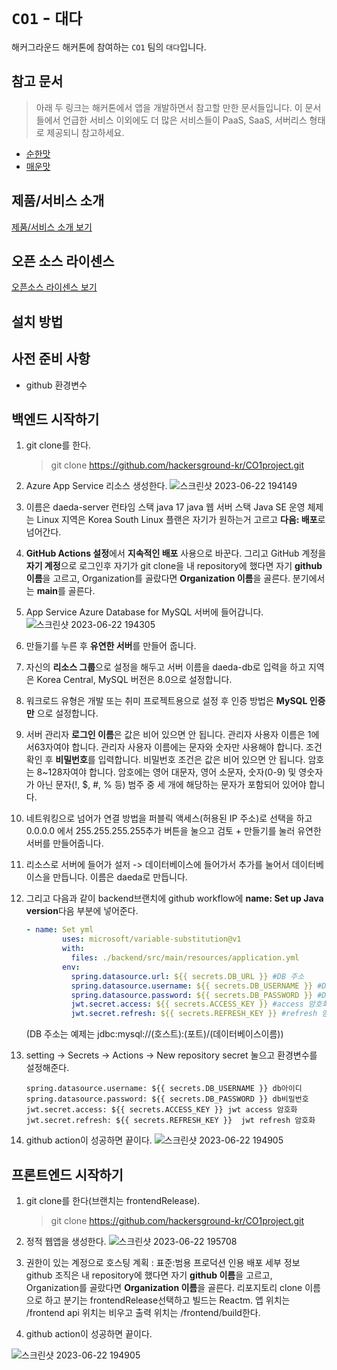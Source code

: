 # `CO1` - `대다`

해커그라운드 해커톤에 참여하는 `CO1` 팀의 `대다`입니다.

## 참고 문서

> 아래 두 링크는 해커톤에서 앱을 개발하면서 참고할 만한 문서들입니다. 이 문서들에서 언급한 서비스 이외에도 더 많은 서비스들이 PaaS, SaaS, 서버리스 형태로 제공되니 참고하세요.

- [순한맛](./REFERENCES_BASIC.md)
- [매운맛](./REFERENCES_ADVANCED.md)

## 제품/서비스 소개

<!-- 아래 링크는 지우지 마세요 -->
[제품/서비스 소개 보기](TOPIC.md)
<!-- 위 링크는 지우지 마세요 -->

## 오픈 소스 라이센스

<!-- 아래 링크는 지우지 마세요 -->
[오픈소스 라이센스 보기](./LICENSE)
<!-- 위 링크는 지우지 마세요 -->

## 설치 방법

## 사전 준비 사항

- github 환경변수

## 백엔드 시작하기

1. git clone를 한다.
    
    > git clone https://github.com/hackersground-kr/CO1project.git
    > 
2. Azure App Service 리소스 생성한다.
![스크린샷 2023-06-22 194149](https://github.com/hackersground-kr/CO1project/assets/104004650/f26db483-bf78-43d6-b191-ca50323ba438)


3. 이름은 daeda-server
런타임 스택 java 17
java 웹 서버 스택 Java SE
운영 체제는 Linux
지역은 Korea South
Linux 플랜은 자기가 원하는거 고르고 **다음: 배포**로 넘어간다.
4. **GitHub Actions 설정**에서 **지속적인 배포** 사용으로 바꾼다.
그리고 GitHub 계정을 **자기 계정**으로 로그인후 자기가 git clone을 내 repository에 했다면 자기 **github 이름**을 고르고, Organization를 골랐다면 **Organization 이름**을 골른다. 분기에서는 **main**를 골른다.
5. App Service Azure Database for MySQL 서버에 들어갑니다.
![스크린샷 2023-06-22 194305](https://github.com/hackersground-kr/CO1project/assets/104004650/96bdc55a-c92f-4414-9be2-a06accd55faf)


6. 만들기를 누른 후 **유연한 서버**를 만들어 줍니다.
7. 자신의 **리소스 그룹**으로 설정을 해두고 서버 이름을 daeda-db로 입력을 하고 지역은 Korea Central, MySQL 버전은 8.0으로 설정합니다.
8. 워크로드 유형은 개발 또는 취미 프로젝트용으로 설정 후 인증 방법은 **MySQL 인증만** 으로 설정합니다.
9. 서버 관리자 **로그인 이름**은
값은 비어 있으면 안 됩니다.
관리자 사용자 이름은 1에서63자여야 합니다.
관리자 사용자 이름에는 문자와 숫자만 사용해야 합니다. 조건 확인 후 
**비밀번호**를 입력합니다. 비밀번호 조건은
값은 비어 있으면 안 됩니다.
암호는 8~128자여야 합니다.
암호에는 영어 대문자, 영어 소문자, 숫자(0-9) 및 영숫자가 아닌 문자(!, $, #, % 등) 범주 중 세 개에 해당하는 문자가 포함되어 있어야 합니다.
10. 네트워킹으로 넘어가 연결 방법을 퍼블릭 액세스(허용된 IP 주소)로 선택을 하고 0.0.0.0 에서 255.255.255.255추가 버튼을 눌으고 검토 + 만들기를 눌러 유연한 서버를 만들어줍니다.
11. 리소스로 서버에 들어가 설저 -> 데이터베이스에 들어가서 추가를 눌어서 데이터베이스을 만듭니다. 이름은 daeda로 만듭니다. 
12. 그리고 다음과 같이 backend브랜치에 github workflow에 **name: Set up Java version**다음 부분에 넣어준다.
    
    ```yaml
    - name: Set yml
            uses: microsoft/variable-substitution@v1
            with:
              files: ./backend/src/main/resources/application.yml
            env:
              spring.datasource.url: ${{ secrets.DB_URL }} #DB 주소
              spring.datasource.username: ${{ secrets.DB_USERNAME }} #DB 이름
              spring.datasource.password: ${{ secrets.DB_PASSWORD }} #DB 암호
              jwt.secret.access: ${{ secrets.ACCESS_KEY }} #access 암호화(아무 문자열 입력)
              jwt.secret.refresh: ${{ secrets.REFRESH_KEY }} #refresh 암호화(아무 문자열 입력)
    ```
    (DB 주소는 예제는 jdbc:mysql://(호스트):(포트)/(데이터베이스이름))
13. setting → Secrets → Actions → New repository secret 눌으고 환경변수를 설정해준다.
    
    ```spring.datasource.url: ${{ secrets.DB_URL }} db주소
    spring.datasource.username: ${{ secrets.DB_USERNAME }} db아이디
    spring.datasource.password: ${{ secrets.DB_PASSWORD }} db비밀번호
    jwt.secret.access: ${{ secrets.ACCESS_KEY }} jwt access 암호화
    jwt.secret.refresh: ${{ secrets.REFRESH_KEY }}  jwt refresh 암호화
    ```
14. github action이 성공하면 끝이다.
![스크린샷 2023-06-22 194905](https://github.com/hackersground-kr/CO1project/assets/104004650/2debcda7-6d9d-4260-918f-e02eda7a4f7a)

## 프론트엔드 시작하기

1. git clone를 한다(브랜치는 frontendRelease).
    
    > git clone https://github.com/hackersground-kr/CO1project.git
    > 
2. 정적 웹앱을 생성한다. 
![스크린샷 2023-06-22 195708](https://github.com/hackersground-kr/CO1project/assets/104004650/a90d0117-f43a-41a9-9c72-2bff4619fa3d)


3. 권한이 있는 계정으로 
호스팅 계획 : 표준:범용 프로덕션 인용
배포 세부 정보 github
조직은 내 repository에 했다면 자기 **github 이름**을 고르고, Organization를 골랐다면 **Organization 이름**을 골른다.
리포지토리 clone 이름으로 하고
분기는 frontendRelease선택하고
빌드는 Reactm.
앱 위치는 /frontend
api 위치는 비우고
출력 위치는 /frontend/build한다.

5. github action이 성공하면 끝이다.

![스크린샷 2023-06-22 194905](https://github.com/hackersground-kr/CO1project/assets/104004650/2debcda7-6d9d-4260-918f-e02eda7a4f7a)

